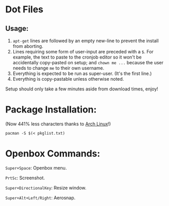 Dot Files
=========


Usage:
------

1) `apt-get` lines are followed by an empty new-line to prevent the install from aborting.
2) Lines requiring some form of user-input are preceded with a `$`. For example, the text to paste to the cronjob editor so it won't be accidentally copy-pasted on setup; and `chown me ...` because the user needs to change `me` to their own username.
3) Everything is expected to be run as super-user. (It's the first line.)
4) Everything is copy-pastable unless otherwise noted.

Setup should only take a few minutes aside from download times, enjoy!


Package Installation:
=====================

(Now 441% less characters thanks to [Arch Linux](https://archlinux.org)!)

`pacman -S $(< pkglist.txt)`



Openbox Commands:
=================

`Super+Space`: Openbox menu.

`PrtSc`: Screenshot.

`Super+DirectionalKey`: Resize window.

`Super+Alt+Left/Right`: Aerosnap.